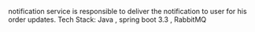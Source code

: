 notification service is responsible to deliver the notification to user for his order updates.
Tech Stack:
    Java , spring boot 3.3 , RabbitMQ

